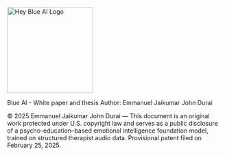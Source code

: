 <img width="200" height="200" alt="Hey Blue AI Logo" src="https://github.com/user-attachments/assets/bce9cb12-fe3d-46b1-b782-036f6d0bacf2" />

Blue AI - White paper and thesis 
Author: Emmanuel Jaikumar John Durai

© 2025 Emmanuel Jaikumar John Durai — This document is an original work protected under U.S.
copyright law and serves as a public disclosure of a psycho-education–based emotional intelligence
foundation model, trained on structured therapist audio data. Provisional patent filed on February 25, 2025.
